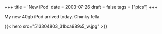 +++
title = 'New iPod'
date = 2003-07-26
draft = false
tags = ["pics"]
+++

My new 40gb iPod arrived today. Chunky fella.

{{< hero src="513304803_31bca989a5_w.jpg" >}}

